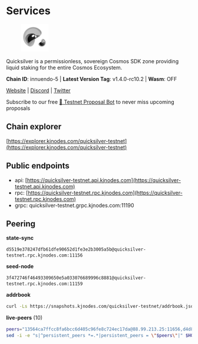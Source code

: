 # Services

<figure><img src="https://raw.githubusercontent.com/kj89/cosmos-images/main/logos/quicksilver.png" alt=""><figcaption></figcaption></figure>

Quicksilver is a permissionless, sovereign Cosmos SDK zone providing liquid staking for the entire Cosmos Ecosystem.

**Chain ID**: innuendo-5 | **Latest Version Tag**: v1.4.0-rc10.2 | **Wasm**: OFF

[Website](https://quicksilver.zone) | [Discord](https://discord.gg/quicksilverprotocol) | [Twitter](https://twitter.com/quicksilverzone)



Subscribe to our free [🤖 Testnet Proposal Bot](https://t.me/kjnodes_testnet_proposal_bot) to never miss upcoming proposals


## Chain explorer
[https://explorer.kjnodes.com/quicksilver-testnet](https://explorer.kjnodes.com/quicksilver-testnet)

## Public endpoints

* api: [https://quicksilver-testnet.api.kjnodes.com](https://quicksilver-testnet.api.kjnodes.com)
* rpc: [https://quicksilver-testnet.rpc.kjnodes.com](https://quicksilver-testnet.rpc.kjnodes.com)
* grpc: quicksilver-testnet.grpc.kjnodes.com:11190

## Peering

**state-sync**

```text
d5519e378247dfb61dfe90652d1fe3e2b3005a5b@quicksilver-testnet.rpc.kjnodes.com:11156
```

**seed-node**

```text
3f472746f46493309650e5a033076689996c8881@quicksilver-testnet.rpc.kjnodes.com:11159
```

**addrbook**
```bash
curl -Ls https://snapshots.kjnodes.com/quicksilver-testnet/addrbook.json > $HOME/.quicksilverd/config/addrbook.json
```

**live-peers** (10)
```bash
peers="13564ca7ffcc8fa6bcc6d405c96fe8c724ec17da@88.99.213.25:11656,d4d83e209a2b096859821228ea17475f9a487a48@23.88.0.170:15651,ee6bae1a6d4a1e07f1e4bc7963cabedc6b73426e@94.130.137.119:26656,0ccfc2136005f448c11dd515e22aac3e25f4b6dd@31.220.84.183:36656,9a60250367f370dc7395c7a5b0d503cec544188f@65.108.230.113:20026,a37474c1f254cd4b16d924327a755c914e8e7d86@65.109.30.53:26656,e25a748120c9608c1d2a70fafa75178d862b3463@178.18.254.211:10656,af8cfa944802a9bd510fc3407950a15e8be86c31@213.239.217.52:30656,5844010472bac487748336616d450bc9f0cbc57c@65.108.72.175:29656,d5519e378247dfb61dfe90652d1fe3e2b3005a5b@65.109.68.190:11156"
sed -i -e "s|^persistent_peers *=.*|persistent_peers = \"$peers\"|" $HOME/.quicksilverd/config/config.toml
```
